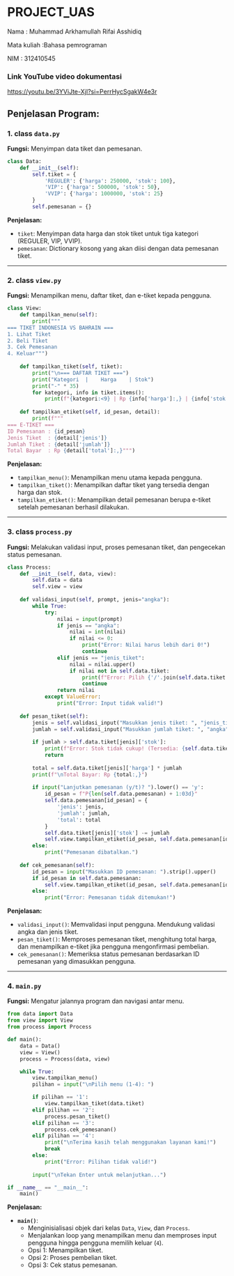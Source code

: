 # PROJECT_UAS
Nama : Muhammad Arkhamullah Rifai Asshidiq

Mata kuliah :Bahasa pemrograman

NIM : 312410545

### **Link YouTube video dokumentasi**
https://youtu.be/3YViJte-XjI?si=PerrHycSgakW4e3r
## **Penjelasan Program**:


### **1. class `data.py`**  
**Fungsi:** Menyimpan data tiket dan pemesanan.  

```python
class Data:
    def __init__(self):
        self.tiket = {
            'REGULER': {'harga': 250000, 'stok': 100},
            'VIP': {'harga': 500000, 'stok': 50},
            'VVIP': {'harga': 1000000, 'stok': 25}
        }
        self.pemesanan = {}
```

**Penjelasan:**  
- `tiket`: Menyimpan data harga dan stok tiket untuk tiga kategori (REGULER, VIP, VVIP).  
- `pemesanan`: Dictionary kosong yang akan diisi dengan data pemesanan tiket.  

---

### **2.  class `view.py`**  
**Fungsi:** Menampilkan menu, daftar tiket, dan e-tiket kepada pengguna.  

```python
class View:
    def tampilkan_menu(self):
        print("""
=== TIKET INDONESIA VS BAHRAIN ===
1. Lihat Tiket
2. Beli Tiket
3. Cek Pemesanan
4. Keluar""")
    
    def tampilkan_tiket(self, tiket):
        print("\n=== DAFTAR TIKET ===")
        print("Kategori  |    Harga    | Stok")
        print("-" * 35)
        for kategori, info in tiket.items():
            print(f"{kategori:<9} | Rp {info['harga']:,} | {info['stok']}")
    
    def tampilkan_etiket(self, id_pesan, detail):
        print(f"""
=== E-TIKET ===
ID Pemesanan : {id_pesan}
Jenis Tiket  : {detail['jenis']}
Jumlah Tiket : {detail['jumlah']}
Total Bayar  : Rp {detail['total']:,}""")
```

**Penjelasan:**  
- `tampilkan_menu()`: Menampilkan menu utama kepada pengguna.  
- `tampilkan_tiket()`: Menampilkan daftar tiket yang tersedia dengan harga dan stok.  
- `tampilkan_etiket()`: Menampilkan detail pemesanan berupa e-tiket setelah pemesanan berhasil dilakukan.  

---

### **3.  class `process.py`**  
**Fungsi:** Melakukan validasi input, proses pemesanan tiket, dan pengecekan status pemesanan.  

```python
class Process:
    def __init__(self, data, view):
        self.data = data
        self.view = view
    
    def validasi_input(self, prompt, jenis="angka"):
        while True:
            try:
                nilai = input(prompt)
                if jenis == "angka":
                    nilai = int(nilai)
                    if nilai <= 0:
                        print("Error: Nilai harus lebih dari 0!")
                        continue
                elif jenis == "jenis_tiket":
                    nilai = nilai.upper()
                    if nilai not in self.data.tiket:
                        print(f"Error: Pilih {'/'.join(self.data.tiket.keys())}!")
                        continue
                return nilai
            except ValueError:
                print("Error: Input tidak valid!")
    
    def pesan_tiket(self):
        jenis = self.validasi_input("Masukkan jenis tiket: ", "jenis_tiket")
        jumlah = self.validasi_input("Masukkan jumlah tiket: ", "angka")
        
        if jumlah > self.data.tiket[jenis]['stok']:
            print(f"Error: Stok tidak cukup! (Tersedia: {self.data.tiket[jenis]['stok']})")
            return
            
        total = self.data.tiket[jenis]['harga'] * jumlah
        print(f"\nTotal Bayar: Rp {total:,}")
        
        if input("Lanjutkan pemesanan (y/t)? ").lower() == 'y':
            id_pesan = f"P{len(self.data.pemesanan) + 1:03d}"
            self.data.pemesanan[id_pesan] = {
                'jenis': jenis,
                'jumlah': jumlah,
                'total': total
            }
            self.data.tiket[jenis]['stok'] -= jumlah
            self.view.tampilkan_etiket(id_pesan, self.data.pemesanan[id_pesan])
        else:
            print("Pemesanan dibatalkan.")
    
    def cek_pemesanan(self):
        id_pesan = input("Masukkan ID pemesanan: ").strip().upper()
        if id_pesan in self.data.pemesanan:
            self.view.tampilkan_etiket(id_pesan, self.data.pemesanan[id_pesan])
        else:
            print("Error: Pemesanan tidak ditemukan!")
```

**Penjelasan:**  
- `validasi_input()`: Memvalidasi input pengguna. Mendukung validasi angka dan jenis tiket.  
- `pesan_tiket()`: Memproses pemesanan tiket, menghitung total harga, dan menampilkan e-tiket jika pengguna mengonfirmasi pembelian.  
- `cek_pemesanan()`: Memeriksa status pemesanan berdasarkan ID pemesanan yang dimasukkan pengguna.  

---

### **4. `main.py`**  
**Fungsi:** Mengatur jalannya program dan navigasi antar menu.  

```python
from data import Data
from view import View
from process import Process

def main():
    data = Data()
    view = View()
    process = Process(data, view)

    while True:
        view.tampilkan_menu()
        pilihan = input("\nPilih menu (1-4): ")

        if pilihan == '1':
            view.tampilkan_tiket(data.tiket)
        elif pilihan == '2':
            process.pesan_tiket()
        elif pilihan == '3':
            process.cek_pemesanan()
        elif pilihan == '4':
            print("\nTerima kasih telah menggunakan layanan kami!")
            break
        else:
            print("Error: Pilihan tidak valid!")
            
        input("\nTekan Enter untuk melanjutkan...")

if __name__ == "__main__":
    main()
```

**Penjelasan:**  
- **`main()`**:  
  - Menginisialisasi objek dari kelas `Data`, `View`, dan `Process`.  
  - Menjalankan loop yang menampilkan menu dan memproses input pengguna hingga pengguna memilih keluar (`4`).  
  - Opsi 1: Menampilkan tiket.  
  - Opsi 2: Proses pembelian tiket.  
  - Opsi 3: Cek status pemesanan.  



